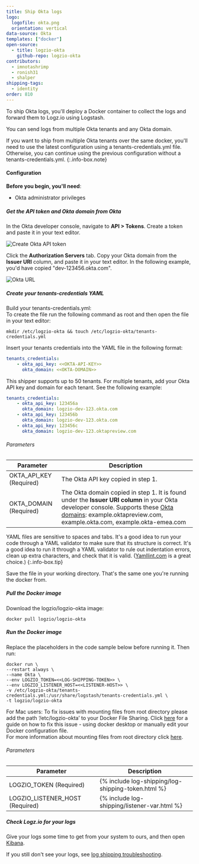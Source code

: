 ```yaml
---
title: Ship Okta logs
logo:
  logofile: okta.png
  orientation: vertical
data-source: Okta
templates: ["docker"]
open-source:
  - title: logzio-okta
    github-repo: logzio-okta
contributors:
  - imnotashrimp
  - ronish31
  - shalper
shipping-tags:
  - identity
order: 810
---
```


To ship Okta logs,
you'll deploy a Docker container
to collect the logs and forward them to Logz.io using Logstash.

You can send logs from multiple Okta tenants and any Okta domain.

<!-- info-box-start:info -->
If you want to ship from multiple Okta tenants over the same docker, you'll need to use the latest configuration using a tenants-credentials.yml file. Otherwise, you can continue using the previous configuration without a tenants-credentials.yml.
{:.info-box.note}
<!-- info-box-end -->

#### Configuration

**Before you begin, you'll need**:

* Okta administrator privileges

<div class="tasklist">

##### Get the API token and Okta domain from Okta

In the Okta developer console,
navigate to **API > Tokens**.
Create a token and paste it in your text editor.

![Create Okta API token](https://dytvr9ot2sszz.cloudfront.net/logz-docs/log-shipping/okta-create-token.png)

Click the **Authorization Servers** tab.
Copy your Okta domain from the **Issuer URI** column,
and paste it in your text editor. In the following example, you'd have copied "dev-123456.okta.com".

![Okta URL](https://dytvr9ot2sszz.cloudfront.net/logz-docs/log-shipping/okta-issuer-uri.png)


##### Create your tenants-credentials YAML

Build your tenants-credentials.yml:  
To create the file run the following command as root and then open the file in your text editor:

```
mkdir /etc/logzio-okta && touch /etc/logzio-okta/tenants-credentials.yml
```

Insert your tenants credentials into the YAML file in the following format:

```yml
tenants_credentials:
    - okta_api_key: <<OKTA-API-KEY>>
      okta_domain: <<OKTA-DOMAIN>>
```

This shipper supports up to 50 tenants. For multiple tenants, add your Okta API key and domain for each tenant. See the following example:

```yml
tenants_credentials:
    - okta_api_key: 123456a
      okta_domain: logzio-dev-123.okta.com
    - okta_api_key: 123456b
      okta_domain: logzio-dev-123.okta.com
    - okta_api_key: 123456c
      okta_domain: logzio-dev-123.oktapreview.com
```

###### Parameters

| Parameter | Description |
|---|---|
| OKTA_API_KEY (Required) | The Okta API key copied in step 1. |
| OKTA_DOMAIN (Required) | The Okta domain copied in step 1. It is found under the **Issuer URI column** in your Okta developer console.    Supports these [Okta domains](https://developer.okta.com/docs/guides/find-your-domain/findorg/):    example.oktapreview.com, example.okta.com, example.okta-emea.com |


<!-- info-box-start:info -->
YAML files are sensitive to spaces and tabs. It's a good idea to run your code through a YAML validator to make sure that its structure is correct. It's a good idea to run it through a YAML validator to rule out indentation errors, clean up extra characters, and check that it is valid. ([Yamllint.com](http://www.yamllint.com/) is a great choice.)
{:.info-box.tip}
<!-- info-box-end -->


Save the file in your working directory. That's the same one you're running the docker from.


##### Pull the Docker image

Download the logzio/logzio-okta image:

```shell
docker pull logzio/logzio-okta
```

##### Run the Docker image

Replace the placeholders in the code sample below before running it. Then run:

```shell
docker run \
--restart always \
--name Okta \
--env LOGZIO_TOKEN=<<LOG-SHIPPING-TOKEN>> \
--env LOGZIO_LISTENER_HOST=<<LISTENER-HOST>> \
-v /etc/logzio-okta/tenants-credentials.yml:/usr/share/logstash/tenants-credentials.yml \
-t logzio/logzio-okta
```

For Mac users: To fix issues with mounting files from root directory please add the path ‘/etc/logzio-okta’ to your Docker File Sharing.
Click [here](https://medium.com/effy-tech/fixing-the-var-folders-error-in-docker-for-mac-v2-2-3-2a40e776132d) for a guide on how to fix this issue - using docker desktop or manually edit your Docker configuration file.  
For more information about mounting files from root directory click [here](https://docs.docker.com/docker-for-mac/osxfs/#namespaces).


###### Parameters

| Parameter | Description |
|---|---|
| LOGZIO_TOKEN (Required) | {% include log-shipping/log-shipping-token.html %} |
| LOGZIO_LISTENER_HOST (Required) | {% include log-shipping/listener-var.html %}  |


##### Check Logz.io for your logs

Give your logs some time to get from your system to ours, and then open [Kibana](https://app.logz.io/#/dashboard/kibana).

If you still don't see your logs, see [log shipping troubleshooting]({{site.baseurl}}/user-guide/log-shipping/log-shipping-troubleshooting.html).

</div>
